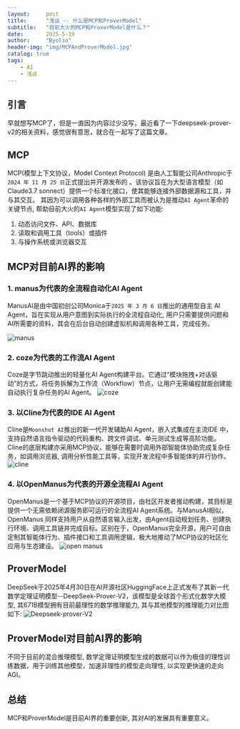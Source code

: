 ```yaml
---
layout:     post
title:      "浅谈 -- 什么是MCP和ProverModel"
subtitle:   "目前大火的MCP和ProverModel是什么？"
date:       2025-5-19
author:     "Byolio"
header-img: "img/MCPAndProverModel.jpg"
catalog: true
tags:
    - AI
    - 浅谈
---
```


## 引言
早就想写MCP了，但是一直因为内容过少没写，最近看了一下deepseek-prover-v2的相关资料，感觉很有意思，就合在一起写了这篇文章。

## MCP
MCP(模型上下文协议，Model Context Protocol) 是由人工智能公司Anthropic于`2024 年 11 月 25 日`正式提出并开源发布的 。该协议旨在为大型语言模型（如 Claude3.7 sonnect）提供一个标准化接口，使其能够连接外部数据源和工具，并与其交互。 其因为可以调用各种各样的外部工具而被认为是推动`AI Agent`革命的关键节点, 帮助目前大火的`AI Agent`模型实现了如下功能:
1. 动态访问文件、API、数据库
2. 读取和调用工具（tools）或插件
3. 与操作系统或浏览器交互

## MCP对目前AI界的影响
### 1. manus为代表的全流程自动化AI Agent
ManusAI是由中国初创公司Monica于`2025 年 3 月 6 日`推出的通用型自主 AI Agent，旨在实现从用户意图到实际执行的全流程自动化, 用户只需要提供问题和AI所需要的资料，其会在后台自动创建虚拟机和调用各种工具，完成任务。

![manus](https://cdn.jsdelivr.net/gh/byolio/tc3@main/img/manus%E4%BD%BF%E7%94%A8.png)
### 2. coze为代表的工作流AI Agent
Coze是字节跳动推出的轻量化AI Agent构建平台。它通过“模块拖拽+对话驱动”的方式，将任务拆解为工作流（Workflow）节点，让用户无需编程就能创建能自动执行复杂任务的AI Agent。
![coze](https://cdn.jsdelivr.net/gh/byolio/tc3@main/img/coze.png)
### 3. 以Cline为代表的IDE AI Agent
Cline是`Moonshot AI`推出的新一代开发辅助AI Agent，嵌入式集成在主流IDE 中，支持自然语言指令驱动的代码重构、跨文件调试、单元测试生成等高阶功能。Cline的底层构建亦采用MCP协议，能够在需要时调用外部智能体协助完成复杂任务，如调用浏览器, 调用分析性能工具等，实现开发流程中多智能体的并行协作。
![cline](https://cdn.jsdelivr.net/gh/byolio/tc3@main/img/cline.png)
### 4. 以OpenManus为代表的开源全流程AI Agent
OpenManus是一个基于MCP协议的开源项目，由社区开发者推动构建，其目标是提供一个无需依赖闭源服务即可运行的全流程AI Agent系统。与ManusAI相似，OpenManus 同样支持用户从自然语言输入出发，由Agent自动规划任务、创建执行环境、调用工具链并完成目标。区别在于，OpenManus完全开源，用户可自由定制其智能体行为、插件接口和工具调用逻辑，极大地推动了MCP协议的社区化应用与生态建设。
![open manus](https://cdn.jsdelivr.net/gh/byolio/tc3@main/img/openManus.png)

## ProverModel
DeepSeek于2025年4月30日在AI开源社区HuggingFace上正式发布了其新一代数学定理证明模型--DeepSeek-Prover-V2，该模型是全球首个形式化数学大模型, 其671B模型拥有目前最理性的数学推理能力, 其与其他模型的推理能力对比图如下:
![Deepseek-prover-V2](https://cdn.jsdelivr.net/gh/byolio/tc3@main/img/Deepseek-prover-V2.png)

## ProverModel对目前AI界的影响
不同于目前的混合推理模型, 数学定理证明模型生成的数据可以作为极佳的理性训练数据，用于训练其他模型，加速非理性的模型走向理性, 以实现更快速的走向AGI。

## 总结
MCP和ProverModel是目前AI界的重要创新, 其对AI的发展具有重要意义。
